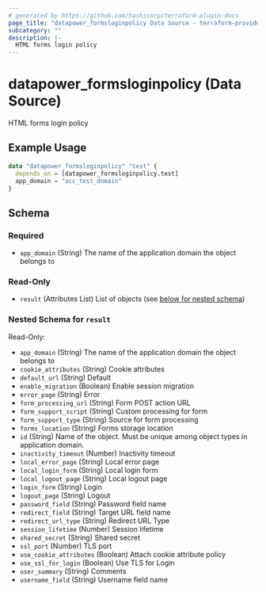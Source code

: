 ```yaml
---
# generated by https://github.com/hashicorp/terraform-plugin-docs
page_title: "datapower_formsloginpolicy Data Source - terraform-provider-datapower"
subcategory: ""
description: |-
  HTML forms login policy
---
```


# datapower_formsloginpolicy (Data Source)

HTML forms login policy

## Example Usage

```terraform
data "datapower_formsloginpolicy" "test" {
  depends_on = [datapower_formsloginpolicy.test]
  app_domain = "acc_test_domain"
}
```

<!-- schema generated by tfplugindocs -->
## Schema

### Required

- `app_domain` (String) The name of the application domain the object belongs to

### Read-Only

- `result` (Attributes List) List of objects (see [below for nested schema](#nestedatt--result))

<a id="nestedatt--result"></a>
### Nested Schema for `result`

Read-Only:

- `app_domain` (String) The name of the application domain the object belongs to
- `cookie_attributes` (String) Cookie attributes
- `default_url` (String) Default
- `enable_migration` (Boolean) Enable session migration
- `error_page` (String) Error
- `form_processing_url` (String) Form POST action URL
- `form_support_script` (String) Custom processing for form
- `form_support_type` (String) Source for form processing
- `forms_location` (String) Forms storage location
- `id` (String) Name of the object. Must be unique among object types in application domain.
- `inactivity_timeout` (Number) Inactivity timeout
- `local_error_page` (String) Local error page
- `local_login_form` (String) Local login form
- `local_logout_page` (String) Local logout page
- `login_form` (String) Login
- `logout_page` (String) Logout
- `password_field` (String) Password field name
- `redirect_field` (String) Target URL field name
- `redirect_url_type` (String) Redirect URL Type
- `session_lifetime` (Number) Session lifetime
- `shared_secret` (String) Shared secret
- `ssl_port` (Number) TLS port
- `use_cookie_attributes` (Boolean) Attach cookie attribute policy
- `use_ssl_for_login` (Boolean) Use TLS for Login
- `user_summary` (String) Comments
- `username_field` (String) Username field name
